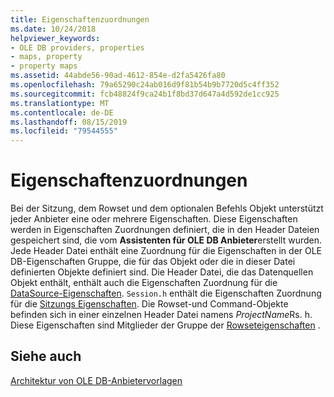 ```yaml
---
title: Eigenschaftenzuordnungen
ms.date: 10/24/2018
helpviewer_keywords:
- OLE DB providers, properties
- maps, property
- property maps
ms.assetid: 44abde56-90ad-4612-854e-d2fa5426fa80
ms.openlocfilehash: 79a65290c24ab016d9f81b54b9b7720d5c4ff352
ms.sourcegitcommit: fcb48824f9ca24b1f8bd37d647a4d592de1cc925
ms.translationtype: MT
ms.contentlocale: de-DE
ms.lasthandoff: 08/15/2019
ms.locfileid: "79544555"
---
```

# <a name="property-maps"></a>Eigenschaftenzuordnungen

Bei der Sitzung, dem Rowset und dem optionalen Befehls Objekt unterstützt jeder Anbieter eine oder mehrere Eigenschaften. Diese Eigenschaften werden in Eigenschaften Zuordnungen definiert, die in den Header Dateien gespeichert sind, die vom **Assistenten für OLE DB Anbieter**erstellt wurden. Jede Header Datei enthält eine Zuordnung für die Eigenschaften in der OLE DB-Eigenschaften Gruppe, die für das Objekt oder die in dieser Datei definierten Objekte definiert sind. Die Header Datei, die das Datenquellen Objekt enthält, enthält auch die Eigenschaften Zuordnung für die [DataSource-Eigenschaften](/previous-versions/windows/desktop/ms724188(v=vs.85)). `Session.h` enthält die Eigenschaften Zuordnung für die [Sitzungs Eigenschaften](/previous-versions/windows/desktop/ms714221(v=vs.85)). Die Rowset-und Command-Objekte befinden sich in einer einzelnen Header Datei namens *ProjectName*Rs. h. Diese Eigenschaften sind Mitglieder der Gruppe der [Rowseteigenschaften](/previous-versions/windows/desktop/ms711252(v=vs.85)) .

## <a name="see-also"></a>Siehe auch

[Architektur von OLE DB-Anbietervorlagen](../../data/oledb/ole-db-provider-template-architecture.md)<br/>
